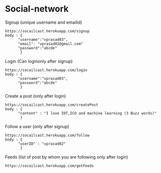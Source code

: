 # Social-network

Signup (unique username and emailid)

	https://socailcast.herokuapp.com/signup
	body : {
          "username":"vprasad03",
          "email": "vprasad02@gmail.com"
          "password":"abcde"
           }
Login (Can loginonly after signup)

	https://socailcast.herokuapp.com/login
	body : {
          "username":"vprasad03",
          "password":"abcde"
           }


Create a post (only after login)

	https://socailcast.herokuapp.com/createPost
	body : {
          "content" : "I love IOT,ICO and machine learning (3 Buzz words)"
	       }

Follow a user (only after signup)

	https://socailcast.herokuapp.com/follow
	body : {
          "userID" : "vprasad02"
           }

Feeds (list of post by whom you are following only after login)

	https://socailcast.herokuapp.com/getFeeds


